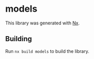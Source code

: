 # models

This library was generated with [Nx](https://nx.dev).



## Building

Run `nx build models` to build the library.




